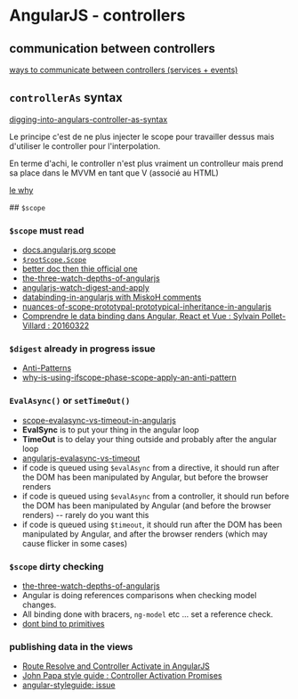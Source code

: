 # AngularJS - controllers

## communication between controllers

[ways to communicate between controllers (services + events)](http://stackoverflow.com/questions/11252780/whats-the-correct-way-to-communicate-between-controllers-in-angularjs/19498009#19498009)

## `controllerAs` syntax

[digging-into-angulars-controller-as-syntax](http://toddmotto.com/digging-into-angulars-controller-as-syntax/)

Le principe c'est de ne plus injecter le scope pour travailler dessus mais d'utiliser le controller pour l'interpolation.

En terme d'achi, le controller n'est plus vraiment un controlleur mais prend sa place dans le MVVM en tant que V 
(associé au HTML)

[le why](http://blog.thoughtram.io/angularjs/2015/01/02/exploring-angular-1.3-bindToController.html)

## `$scope`

### `$scope` must read

- [docs.angularjs.org scope](https://docs.angularjs.org/guide/scope)
- [`$rootScope.Scope`](https://docs.angularjs.org/api/ng/type/$rootScope.Scope)
- [better doc then thie official one](http://angular-tips.com/blog/2013/08/watch-how-the-apply-runs-a-digest/)
- [the-three-watch-depths-of-angularjs](http://teropa.info/blog/2014/01/26/the-three-watch-depths-of-angularjs.html)
- [angularjs-watch-digest-and-apply](http://www.benlesh.com/2013/08/angularjs-watch-digest-and-apply-oh-my.html)
- [databinding-in-angularjs with MiskoH comments](http://stackoverflow.com/questions/9682092/databinding-in-angularjs)
- [nuances-of-scope-prototypal-prototypical-inheritance-in-angularjs](http://stackoverflow.com/questions/14049480/what-are-the-nuances-of-scope-prototypal-prototypical-inheritance-in-angularjs/14049482#14049482)
- [Comprendre le data binding dans Angular, React et Vue : Sylvain Pollet-Villard : 20160322](http://sylvainpv.developpez.com/publications/data-binding/)

### `$digest` already in progress issue

- [Anti-Patterns](https://github.com/angular/angular.js/wiki/Anti-Patterns)
- [why-is-using-ifscope-phase-scope-apply-an-anti-pattern](http://stackoverflow.com/questions/22346990/why-is-using-ifscope-phase-scope-apply-an-anti-pattern)

### `EvalAsync()` or `setTimeOut()`

- [scope-evalasync-vs-timeout-in-angularjs](http://www.bennadel.com/blog/2605-scope-evalasync-vs-timeout-in-angularjs.htm)
- **EvalSync** is to put your thing in the angular loop
- **TimeOut** is to delay your thing outside and probably after the angular loop
- [angularjs-evalasync-vs-timeout](http://stackoverflow.com/questions/17301572/angularjs-evalasync-vs-timeout)
- if code is queued using `$evalAsync` from a directive, it should run after the DOM has been manipulated by Angular, but before the browser renders
- if code is queued using `$evalAsync` from a controller, it should run before the DOM has been manipulated by Angular (and before the browser renders) -- rarely do you want this
- if code is queued using `$timeout`, it should run after the DOM has been manipulated by Angular, and after the browser renders (which may cause flicker in some cases)

### `$scope` dirty checking

- [the-three-watch-depths-of-angularjs](http://teropa.info/blog/2014/01/26/the-three-watch-depths-of-angularjs.html)
- Angular is doing references comparisons when checking model changes.
- All binding done with bracers, `ng-model` etc ... set a reference check.
- [dont bind to primitives](http://www.codelord.net/2014/05/10/understanding-angulars-magic-dont-bind-to-primitives/)

### publishing data in the views

- [Route Resolve and Controller Activate in AngularJS](http://www.johnpapa.net/route-resolve-and-controller-activate-in-angularjs/)
- [John Papa style guide : Controller Activation Promises](https://github.com/johnpapa/angular-styleguide#style-y080)
- [angular-styleguide: issue](https://github.com/johnpapa/angular-styleguide/issues/661)
